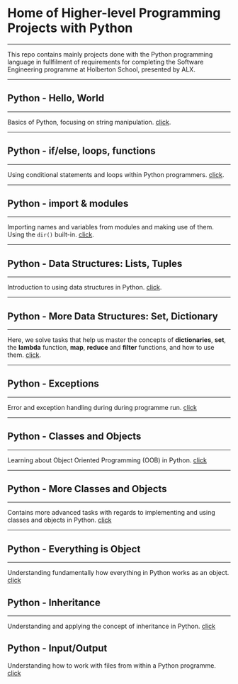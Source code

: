 # Home of Higher-level Programming Projects with Python

---

This repo contains mainly projects done with the Python programming language in
fullfilment of requirements for completing the Software Engineering programme
at Holberton School, presented by ALX.

---

## Python - Hello, World

---

Basics of Python, focusing on string manipulation. [click](https://github.com/chee-zaram/alx-higher_level_programming/tree/main/0x00-python-hello_world).

---

## Python - if/else, loops, functions

---

Using conditional statements and loops within Python programmers. [click](https://github.com/chee-zaram/alx-higher_level_programming/tree/main/0x01-python-if_else_loops_functions).

---

## Python - import & modules

---

Importing names and variables from modules and making use of them. Using the `dir()` built-in. [click](https://github.com/chee-zaram/alx-higher_level_programming/tree/main/0x02-python-import_modules).

---

## Python - Data Structures: Lists, Tuples

---

Introduction to using data structures in Python. [click](https://github.com/chee-zaram/alx-higher_level_programming/tree/main/0x03-python-data_structures).

---

## Python - More Data Structures: Set, Dictionary

---

Here, we solve tasks that help us master the concepts of **dictionaries**, **set**, the **lambda** function, **map**, **reduce** and **filter** functions, and how to use them. [click](https://github.com/chee-zaram/alx-higher_level_programming/tree/main/0x04-python-more_data_structures).

---

## Python - Exceptions

---

Error and exception handling during during programme run. [click](https://github.com/chee-zaram/alx-higher_level_programming/tree/main/0x05-python-exceptions)

---

## Python - Classes and Objects

---

Learning about Object Oriented Programming (OOB) in Python. [click](https://github.com/chee-zaram/alx-higher_level_programming/tree/main/0x06-python-classes)

---

## Python - More Classes and Objects

---

Contains more advanced tasks with regards to implementing and using classes and objects in Python. [click]()

---

## Python - Everything is Object

---

Understanding fundamentally how everything in Python works as an object. [click]()

## Python - Inheritance

---

Understanding and applying the concept of inheritance in Python. [click]()

## Python - Input/Output

Understanding how to work with files from within a Python programme. [click]()
